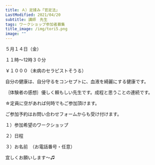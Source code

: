 ```yaml
---
title: Ａ）足揉み「官足法」
LastModified: 2021/04/20
subtitle: 講師　先生
tags: ワークショップ参加者募集
title_image: /img/tori5.png
image: ""
---
```

５月１４日（金）

１１時～12時３０分

￥１０００（未病のセラピストそうる）

自分の健康は、自分守るをコンセプトに、血液を綺麗にする健康です。

｛体験者の感想｝優しく頼もしい先生です。成程と思うことの連続です。

☆定員に空があれば何時でもご参加頂けます。

ご参加予約はお問い合わせフォームからも受け付けます。

１）参加希望のワークショップ

２）日程

３）お名前　（お電話番号・任意）

宜しくお願いします～♫